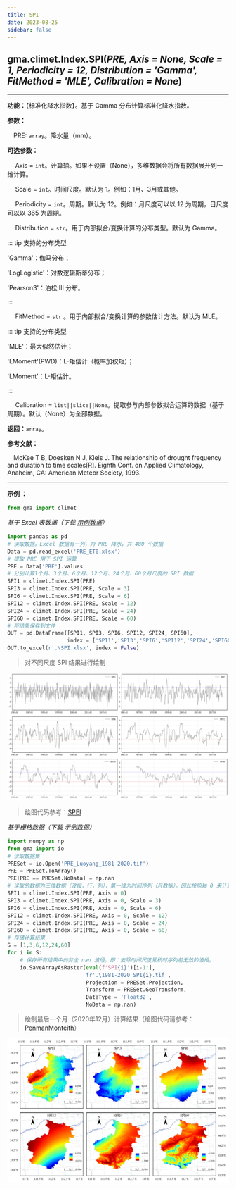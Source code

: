 ```yaml
---
title: SPI
date: 2023-08-25
sidebar: false
---
```


## gma.climet.Index.**SPI**(*PRE, Axis = None, Scale = 1, Periodicity = 12, Distribution = 'Gamma', FitMethod = 'MLE', Calibration = None*) <Badge text="1.0.10 +"/>

---

**功能：**【标准化降水指数】。基于 Gamma 分布计算标准化降水指数。

**参数：**

&emsp;PRE: `array`。降水量（mm）。

**可选参数：**

&emsp; Axis = `int`。计算轴。如果不设置（None），多维数据会将所有数据展开到一维计算。

&emsp; Scale = `int`。时间尺度。默认为 1。例如：1月、3月或其他。

&emsp; Periodicity = `int`。周期。默认为 12。例如：月尺度可以以 12 为周期，日尺度可以以 365 为周期。

&emsp; Distribution = `str`<Badge text="1.1.1 +"/>。用于内部拟合/变换计算的分布类型。默认为 Gamma。

::: tip 支持的分布类型

'Gamma'：伽马分布；

'LogLogistic'：对数逻辑斯蒂分布；

'Pearson3'：泊松 III 分布。

:::

&emsp; FitMethod = `str` <Badge text="2.0.4 +"/>。用于内部拟合/变换计算的参数估计方法。默认为 MLE。

::: tip 支持的分布类型

'MLE'：最大似然估计；

'LMoment'(PWD)：L-矩估计（概率加权矩）；

'LMoment'：L-矩估计。

:::

&emsp; Calibration = `list||slice||None`<Badge text="2.0.4 +"/>。提取参与内部参数拟合运算的数据（基于周期）。默认（None）为全部数据。

**返回：**`array`。

**参考文献：**

&emsp;McKee T B, Doesken N J, Kleis J. The relationship of drought frequency and duration to time scales[R]. Eighth Conf. on Applied Climatology, Anaheim, CA: American Meteor Society, 1993.

---

**示例 ：**

```python
from gma import climet
```
*基于 Excel 表数据（下载 [示例数据](/climet/PRE_ET0.xlsx)）*
```python
import pandas as pd
# 读取数据。Excel 数据有一列，为 PRE 降水，共 480 个数据 
Data = pd.read_excel('PRE_ET0.xlsx')
# 提取 PRE 用于 SPI 运算
PRE = Data['PRE'].values
# 分别计算1个月、3个月、6个月、12个月、24个月、60个月尺度的 SPI 数据
SPI1 = climet.Index.SPI(PRE)
SPI3 = climet.Index.SPI(PRE, Scale = 3)
SPI6 = climet.Index.SPI(PRE, Scale = 6)
SPI12 = climet.Index.SPI(PRE, Scale = 12)
SPI24 = climet.Index.SPI(PRE, Scale = 24)
SPI60 = climet.Index.SPI(PRE, Scale = 60)
# 将结果保存到文件
OUT = pd.DataFrame([SPI1, SPI3, SPI6, SPI12, SPI24, SPI60],
                   index = ['SPI1','SPI3','SPI6','SPI12','SPI24','SPI60']).T
OUT.to_excel(r'.\SPI.xlsx', index = False)
```
> 对不同尺度 SPI 结果进行绘制

![](/climet/SPIPlot.svg)

> 绘图代码参考：[SPEI](/UserGuide/climet/SPEI.html)

*基于栅格数据（下载 [示例数据](/climet/PRE_ET0.7z)）*

```python
import numpy as np
from gma import io
# 读取数据集
PRESet = io.Open('PRE_Luoyang_1981-2020.tif')
PRE = PRESet.ToArray()
PRE[PRE == PRESet.NoData] = np.nan
# 读取的数据为三维数据（波段，行，列），第一维为时间序列（月数据）。因此按照轴 0 来计算
SPI1 = climet.Index.SPI(PRE, Axis = 0)
SPI3 = climet.Index.SPI(PRE, Axis = 0, Scale = 3)
SPI6 = climet.Index.SPI(PRE, Axis = 0, Scale = 6)
SPI12 = climet.Index.SPI(PRE, Axis = 0, Scale = 12)
SPI24 = climet.Index.SPI(PRE, Axis = 0, Scale = 24)
SPI60 = climet.Index.SPI(PRE, Axis = 0, Scale = 60)
# 存储计算结果
S = [1,3,6,12,24,60]
for i in S:
	# 保存所有结果中的非全 nan 波段。即：去除时间尺度累积时序列前无效的波段。
    io.SaveArrayAsRaster(eval(f'SPI{i}')[i-1:],
                         fr'.\1981-2020_SPI{i}.tif', 
                         Projection = PRESet.Projection,
                         Transform = PRESet.GeoTransform, 
                         DataType = 'Float32', 
                         NoData = np.nan)  
```
> 绘制最后一个月（2020年12月）计算结果（绘图代码请参考：[PenmanMonteith](/UserGuide/climet/ET0/PenmanMonteith.html)）

![](/climet/SPI.webp)
